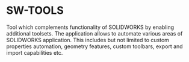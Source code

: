 # SW-TOOLS
Tool which complements functionality of SOLIDWORKS by enabling additional toolsets. The application allows to automate various areas of SOLIDWORKS application. This includes but not limited to custom properties automation, geometry features, custom toolbars, export and import capabilities etc.
